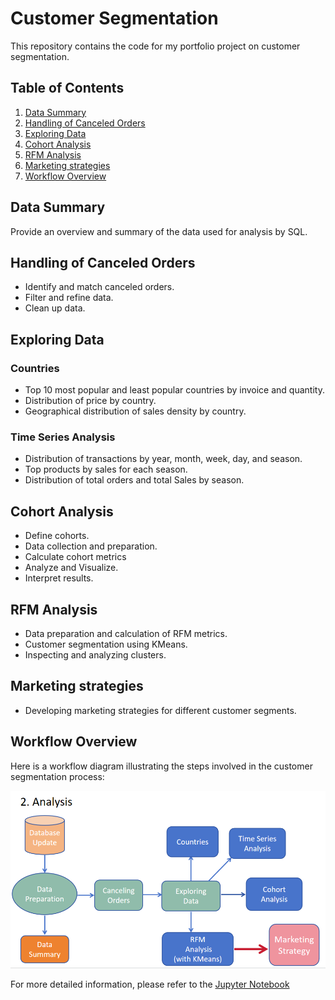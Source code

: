 # Customer Segmentation

This repository contains the code for my portfolio project on customer segmentation.

## Table of Contents
1. [Data Summary](#data-summary)
2. [Handling of Canceled Orders](#handling-of-canceled-orders)
3. [Exploring Data](#exploring-data)
4. [Cohort Analysis](#cohort-analysis)
5. [RFM Analysis](#rfm-analysis)
6. [Marketing strategies](#marketing-strategies)
7. [Workflow Overview](#workflow-overview)

## Data Summary
Provide an overview and summary of the data used for analysis by SQL.

## Handling of Canceled Orders
- Identify and match canceled orders.
- Filter and refine data.
- Clean up data.

## Exploring Data
### Countries
- Top 10 most popular and least popular countries by invoice and quantity.
- Distribution of price by country.
- Geographical distribution of sales density by country.

### Time Series Analysis
- Distribution of transactions by year, month, week, day, and season.
- Top products by sales for each season.
- Distribution of total orders and total Sales by season.

## Cohort Analysis
- Define cohorts.
- Data collection and preparation.
- Calculate cohort metrics
- Analyze and Visualize.
- Interpret results.

## RFM Analysis
- Data preparation and calculation of RFM metrics.
- Customer segmentation using KMeans.
- Inspecting and analyzing clusters.

## Marketing strategies
- Developing marketing strategies for different customer segments.

## Workflow Overview
Here is a workflow diagram illustrating the steps involved in the customer segmentation process:

![Workflow Diagram](https://github.com/Junyi116/Customer_Segmentation/blob/main/Workflow/Analysis.PNG)

For more detailed information, please refer to the [Jupyter Notebook](https://github.com/Junyi116/Customer_Segmentation/blob/main/Customer%20Segmentation.ipynb)